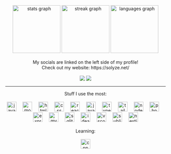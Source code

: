<div align="center">
  <img src="https://github-readme-stats.vercel.app/api?username=solyze&hide_title=false&hide_rank=false&show_icons=true&include_all_commits=true&count_private=true&disable_animations=false&theme=tokyonight&locale=en&hide_border=false" height="150" alt="stats graph"  />
  <img src="https://streak-stats.demolab.com?user=solyze&locale=en&mode=daily&theme=tokyonight&hide_border=false&border_radius=5" height="150" alt="streak graph"  />
  <img src="https://github-readme-stats.vercel.app/api/top-langs?username=solyze&locale=en&hide_title=false&layout=compact&card_width=320&langs_count=5&theme=tokyonight&hide_border=false" height="150" alt="languages graph"  />
</div>
  <br>
  <div align="center">
    My socials are linked on the left side of my profile! <br>
    Check out my website: https://solyze.net/
  </div>
  <br>

  <div align="center">
    <img src="https://img.shields.io/badge/NVIDIA-RTX3060-76B900?style=for-the-badge&logo=nvidia&logoColor=white" />
    <img src="https://img.shields.io/badge/Intel-Core_i7_12th-0071C5?style=for-the-badge&logo=intel&logoColor=white" />
  </div>
  <hr>

  <div align="center">
    Stuff I use the most:
  </div>

  <br>
  
  <div align="center">
    <img src="https://skillicons.dev/icons?i=java" height="30" alt="java logo"  />
    <img width="12" />
    <img src="https://skillicons.dev/icons?i=mongodb" height="30" alt="mongodb logo"  />
    <img width="12" />
    <img src="https://skillicons.dev/icons?i=html" height="30" alt="html logo"  />
    <img width="12" />
    <img src="https://skillicons.dev/icons?i=css" height="30" alt="css logo"  />
    <img width="12" />
    <img src="https://skillicons.dev/icons?i=react" height="30" alt="react logo"  />
    <img width="12" />
    <img src="https://skillicons.dev/icons?i=javascript" height="30" alt="javascript logo"  />
    <img width="12" />
    <img src="https://skillicons.dev/icons?i=typescript" height="30" alt="typescript logo"  />
    <img width="12" />
    <img src="https://skillicons.dev/icons?i=tailwind" height="30" alt="tailwind logo"  />
    <img width="12" />
    <img src="https://skillicons.dev/icons?i=nodejs" height="30" alt="nodejs logo"  />
    <img width="12" />
    <img src="https://skillicons.dev/icons?i=php" height="30" alt="php logo"  />
    <img width="12" />
    <img src="https://skillicons.dev/icons?i=expressjs" height="30" alt="expressjs logo"  />
    <img width="12" />
    <img src="https://skillicons.dev/icons?i=mysql" height="30" alt="mysql logo"  />
    <img width="12" />
    <img src="https://skillicons.dev/icons?i=sqlite" height="30" alt="sqlite logo"  />
    <img width="12" />
    <img src="https://skillicons.dev/icons?i=idea" height="30" alt="idea logo"  />
    <img width="12" />
    <img src="https://skillicons.dev/icons?i=vscode" height="30" alt="vscode logo"  />
    <img width="12" />
    <img src="https://skillicons.dev/icons?i=sublime" height="30" alt="sublime logo"  />
    <img width="12" />
    <img src="https://skillicons.dev/icons?i=nextjs" height="30" alt="nextjs logo"  />
  </div>

  <br>

  <div align="center">
    Learning:
  </div>

  <br>
  
  <div align="center">
    <img src="https://skillicons.dev/icons?i=cpp" height="30" alt="cpp logo"  />
  </div>
